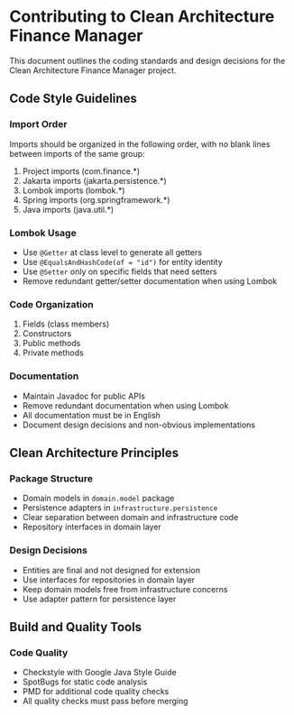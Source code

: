 # Contributing to Clean Architecture Finance Manager

This document outlines the coding standards and design decisions for the Clean Architecture Finance Manager project.

## Code Style Guidelines

### Import Order
Imports should be organized in the following order, with no blank lines between imports of the same group:

1. Project imports (com.finance.*)
2. Jakarta imports (jakarta.persistence.*)
3. Lombok imports (lombok.*)
4. Spring imports (org.springframework.*)
5. Java imports (java.util.*)

### Lombok Usage
- Use `@Getter` at class level to generate all getters
- Use `@EqualsAndHashCode(of = "id")` for entity identity
- Use `@Setter` only on specific fields that need setters
- Remove redundant getter/setter documentation when using Lombok

### Code Organization
1. Fields (class members)
2. Constructors
3. Public methods
4. Private methods

### Documentation
- Maintain Javadoc for public APIs
- Remove redundant documentation when using Lombok
- All documentation must be in English
- Document design decisions and non-obvious implementations

## Clean Architecture Principles

### Package Structure
- Domain models in `domain.model` package
- Persistence adapters in `infrastructure.persistence`
- Clear separation between domain and infrastructure code
- Repository interfaces in domain layer

### Design Decisions
- Entities are final and not designed for extension
- Use interfaces for repositories in domain layer
- Keep domain models free from infrastructure concerns
- Use adapter pattern for persistence layer

## Build and Quality Tools

### Code Quality
- Checkstyle with Google Java Style Guide
- SpotBugs for static code analysis
- PMD for additional code quality checks
- All quality checks must pass before merging
